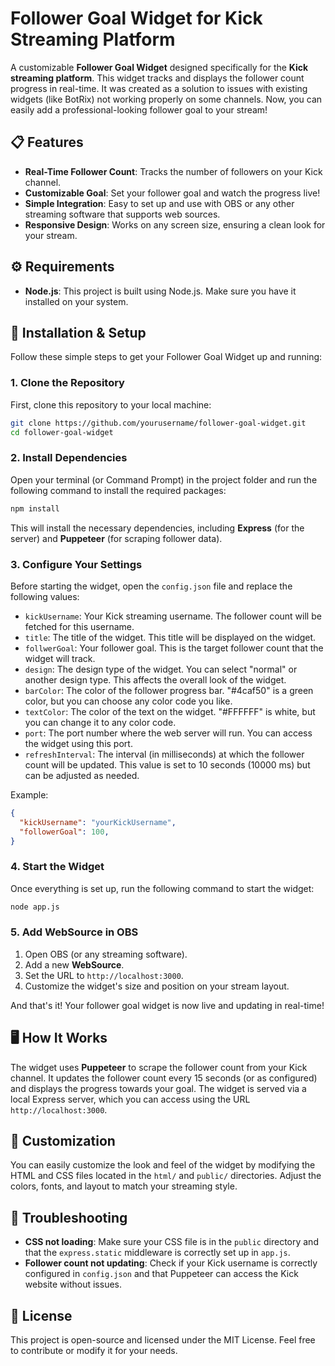 # Follower Goal Widget for Kick Streaming Platform

A customizable **Follower Goal Widget** designed specifically for the **Kick streaming platform**. This widget tracks and displays the follower count progress in real-time. It was created as a solution to issues with existing widgets (like BotRix) not working properly on some channels. Now, you can easily add a professional-looking follower goal to your stream!

## 📋 Features
- **Real-Time Follower Count**: Tracks the number of followers on your Kick channel.
- **Customizable Goal**: Set your follower goal and watch the progress live!
- **Simple Integration**: Easy to set up and use with OBS or any other streaming software that supports web sources.
- **Responsive Design**: Works on any screen size, ensuring a clean look for your stream.

## ⚙️ Requirements
- **Node.js**: This project is built using Node.js. Make sure you have it installed on your system.

## 🚀 Installation & Setup

Follow these simple steps to get your Follower Goal Widget up and running:

### 1. Clone the Repository
First, clone this repository to your local machine:
```bash
git clone https://github.com/yourusername/follower-goal-widget.git
cd follower-goal-widget
```

### 2. Install Dependencies
Open your terminal (or Command Prompt) in the project folder and run the following command to install the required packages:
```bash
npm install
```
This will install the necessary dependencies, including **Express** (for the server) and **Puppeteer** (for scraping follower data).

### 3. Configure Your Settings
Before starting the widget, open the `config.json` file and replace the following values:
- `kickUsername`: Your Kick streaming username. The follower count will be fetched for this username.
- `title`: The title of the widget. This title will be displayed on the widget.
- `follwerGoal`: Your follower goal. This is the target follower count that the widget will track.
- `design`: The design type of the widget. You can select "normal" or another design type. This affects the overall look of the widget.
- `barColor`: The color of the follower progress bar. "#4caf50" is a green color, but you can choose any color code you like.
- `textColor`: The color of the text on the widget. "#FFFFFF" is white, but you can change it to any color code.
- `port`: The port number where the web server will run. You can access the widget using this port.
- `refreshInterval`: The interval (in milliseconds) at which the follower count will be updated. This value is set to 10 seconds (10000 ms) but can be adjusted as needed.


Example:
```json
{
  "kickUsername": "yourKickUsername",
  "followerGoal": 100,
}
```

### 4. Start the Widget
Once everything is set up, run the following command to start the widget:
```bash
node app.js
```

### 5. Add WebSource in OBS
1. Open OBS (or any streaming software).
2. Add a new **WebSource**.
3. Set the URL to `http://localhost:3000`.
4. Customize the widget's size and position on your stream layout.

And that's it! Your follower goal widget is now live and updating in real-time!

## 🖥️ How It Works
The widget uses **Puppeteer** to scrape the follower count from your Kick channel. It updates the follower count every 15 seconds (or as configured) and displays the progress towards your goal. The widget is served via a local Express server, which you can access using the URL `http://localhost:3000`.

## 🔧 Customization
You can easily customize the look and feel of the widget by modifying the HTML and CSS files located in the `html/` and `public/` directories. Adjust the colors, fonts, and layout to match your streaming style.

## 🐞 Troubleshooting
- **CSS not loading**: Make sure your CSS file is in the `public` directory and that the `express.static` middleware is correctly set up in `app.js`.
- **Follower count not updating**: Check if your Kick username is correctly configured in `config.json` and that Puppeteer can access the Kick website without issues.

## 📄 License
This project is open-source and licensed under the MIT License. Feel free to contribute or modify it for your needs.
```
